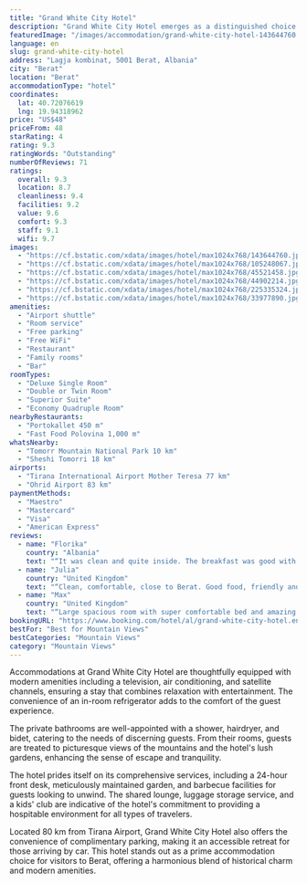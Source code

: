 ```yaml
---
title: "Grand White City Hotel"
description: "Grand White City Hotel emerges as a distinguished choice for travelers seeking a blend of comfort and convenience in the historic heart of Berat."
featuredImage: "/images/accommodation/grand-white-city-hotel-143644760.jpg"
language: en
slug: grand-white-city-hotel
address: "Lagja kombinat, 5001 Berat, Albania"
city: "Berat"
location: "Berat"
accommodationType: "hotel"
coordinates:
  lat: 40.72076619
  lng: 19.94318962
price: "US$48"
priceFrom: 48
starRating: 4
rating: 9.3
ratingWords: "Outstanding"
numberOfReviews: 71
ratings:
  overall: 9.3
  location: 8.7
  cleanliness: 9.4
  facilities: 9.2
  value: 9.6
  comfort: 9.3
  staff: 9.1
  wifi: 9.7
images:
  - "https://cf.bstatic.com/xdata/images/hotel/max1024x768/143644760.jpg?k=de5b12204a5dca4449e682ded7f4c95dd1d6cdbf265d8c817381502e93cd8062&o=&hp=1"
  - "https://cf.bstatic.com/xdata/images/hotel/max1024x768/105248067.jpg?k=ce9e50100f74bfe5b9fe3bb905e7bdab2148303b34aa8f4289a42f1b32f19842&o=&hp=1"
  - "https://cf.bstatic.com/xdata/images/hotel/max1024x768/45521458.jpg?k=55e6e50b1dd90074780cb3d2319eee14394bb8de4ea7f5daa2dffd494c7e99bf&o=&hp=1"
  - "https://cf.bstatic.com/xdata/images/hotel/max1024x768/44902214.jpg?k=3e5c6a3970ca26fa4c5d20720492e62b1807c5c65e0f4177883d960becc19a02&o=&hp=1"
  - "https://cf.bstatic.com/xdata/images/hotel/max1024x768/225335324.jpg?k=72fab5ca75d78896d99304b918d44905c5db8934bca142f92b165fb2c2471ebe&o=&hp=1"
  - "https://cf.bstatic.com/xdata/images/hotel/max1024x768/33977890.jpg?k=85db3ff32f781761f0cc711d389f91406213bc1836635e950119812d691e379d&o=&hp=1"
amenities:
  - "Airport shuttle"
  - "Room service"
  - "Free parking"
  - "Free WiFi"
  - "Restaurant"
  - "Family rooms"
  - "Bar"
roomTypes:
  - "Deluxe Single Room"
  - "Double or Twin Room"
  - "Superior Suite"
  - "Economy Quadruple Room"
nearbyRestaurants:
  - "Portokallet 450 m"
  - "Fast Food Polovina 1,000 m"
whatsNearby:
  - "Tomorr Mountain National Park 10 km"
  - "Sheshi Tomorri 18 km"
airports:
  - "Tirana International Airport Mother Teresa 77 km"
  - "Ohrid Airport 83 km"
paymentMethods:
  - "Maestro"
  - "Mastercard"
  - "Visa"
  - "American Express"
reviews:
  - name: "Florika"
    country: "Albania"
    text: "“It was clean and quite inside. The breakfast was good with seasonal fruits. Loved the fresh croissants.”"
  - name: "Julia"
    country: "United Kingdom"
    text: "“Clean, comfortable, close to Berat. Good food, friendly and helpful staff.”"
  - name: "Max"
    country: "United Kingdom"
    text: "“Large spacious room with super comfortable bed and amazing shower, ultra clean. Friendly staff especially the concierge, nothing too much trouble (even arranged for breakfast to be opened 30 minutes early to facilitate our early departure)!”"
bookingURL: "https://www.booking.com/hotel/al/grand-white-city-hotel.en-gb.html?aid=8035640"
bestFor: "Best for Mountain Views"
bestCategories: "Mountain Views"
category: "Mountain Views"
---
```


Accommodations at Grand White City Hotel are thoughtfully equipped with modern amenities including a television, air conditioning, and satellite channels, ensuring a stay that combines relaxation with entertainment. The convenience of an in-room refrigerator adds to the comfort of the guest experience.

The private bathrooms are well-appointed with a shower, hairdryer, and bidet, catering to the needs of discerning guests. From their rooms, guests are treated to picturesque views of the mountains and the hotel's lush gardens, enhancing the sense of escape and tranquility.

The hotel prides itself on its comprehensive services, including a 24-hour front desk, meticulously maintained garden, and barbecue facilities for guests looking to unwind. The shared lounge, luggage storage service, and a kids' club are indicative of the hotel's commitment to providing a hospitable environment for all types of travelers.

Located 80 km from Tirana Airport, Grand White City Hotel also offers the convenience of complimentary parking, making it an accessible retreat for those arriving by car. This hotel stands out as a prime accommodation choice for visitors to Berat, offering a harmonious blend of historical charm and modern amenities.